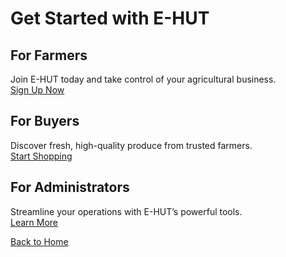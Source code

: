 # Get Started with E-HUT

## For Farmers
Join E-HUT today and take control of your agricultural business.  
[Sign Up Now](#)

## For Buyers
Discover fresh, high-quality produce from trusted farmers.  
[Start Shopping](#)

## For Administrators
Streamline your operations with E-HUT’s powerful tools.  
[Learn More](#)

[Back to Home](#home)